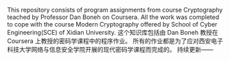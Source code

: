 This repository consists of program assignments from course Cryptography teached by Professor Dan Boneh on Coursera.
All the work was completed to cope with the course Modern Cryptography offered by School of Cyber Engineering(SCE) of Xidian University.
这个知识库包括由 Dan Boneh 教授在 Coursera 上教授的密码学课程中的程序作业。
所有的作业都是为了应对西安电子科技大学网络与信息安全学院开展的现代密码学课程而完成的。
持续更新——
